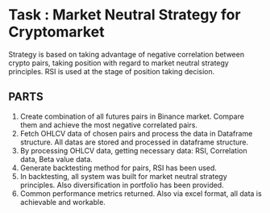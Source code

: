 # Task : Market Neutral Strategy for Cryptomarket 

Strategy is based on taking advantage of negative correlation between crypto pairs, taking position with regard to market neutral strategy principles. RSI is used at the stage of position taking decision. 

## PARTS

1. Create combination of all futures pairs in Binance market. Compare them and achieve the most negative correlated pairs.
2. Fetch OHLCV data of chosen pairs and process the data in Dataframe structure. All datas are stored and processed in dataframe structure.
3. By processing OHLCV data, getting necessary data: RSI, Correlation data, Beta value data.
4. Generate backtesting method for pairs, RSI has been used. 
5. In backtesting, all system was built for market neutral strategy principles. Also diversification in portfolio has been provided.
6. Common performance metrics returned. Also via excel format, all data is achievable and workable.


